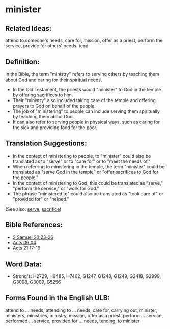 # minister

## Related Ideas:

attend to someone's needs, care for, mission, offer as a priest, perform the service, provide for others' needs, tend

## Definition:

In the Bible, the term "ministry" refers to serving others by teaching them about God and caring for their spiritual needs.

* In the Old Testament, the priests would "minister" to God in the temple by offering sacrifices to him.
* Their "ministry" also included taking care of the temple and offering prayers to God on behalf of the people.
* The job of "ministering" to people can include serving them spiritually by teaching them about God.
* It can also refer to serving people in physical ways, such as caring for the sick and providing food for the poor.

## Translation Suggestions:

* In the context of ministering to people, to "minister" could also be translated as to "serve" or to "care for" or to "meet the needs of."
* When referring to ministering in the temple, the term "minister" could be translated as "serve God in the temple" or "offer sacrifices to God for the people."
* In the context of ministering to God, this could be translated as "serve," "perform the service," or "work for God."
* The phrase "ministered to" could also be translated as "took care of" or "provided for" or "helped."

(See also: [serve](../other/servant.md), [sacrifice](../other/sacrifice.md))

## Bible References:

* [2 Samuel 20:23-26](rc://en/tn/help/2sa/20/23)
* [Acts 06:04](rc://en/tn/help/act/06/04)
* [Acts 21:17-19](rc://en/tn/help/act/21/17)

## Word Data:

* Strong's: H2729, H6485, H7462, G1247, G1248, G1249, G2418, G2999, G3008, G3009, G5256

## Forms Found in the English ULB:

attend to ... needs, attending to ... needs, care for, carrying out, minister, ministers, ministries, ministry, mission, offer as a priest, perform ... service, performed ... service, provided for ... needs, tending, to minister


